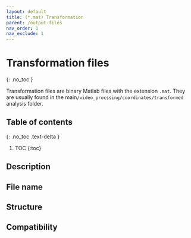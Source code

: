 ```yaml
---
layout: default
title: (*.mat) Transformation
parent: /output-files
nav_order: 1
nav_exclude: 1
---
```



# Transformation files
{: .no_toc }

Transformation files are binary Matlab files with the extension `.mat`. They are usually found in the main`/video_procssing/coordinates/transformed` analysis folder.

## Table of contents
{: .no_toc .text-delta }

1. TOC
{:toc}

## Description

## File name

## Structure

## Compatibility
